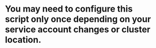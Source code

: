 # You may need to configure this script only once depending on your service account changes or cluster location. 